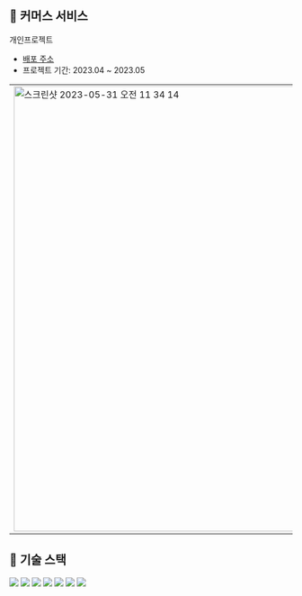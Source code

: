 ## 👜 커머스 서비스
개인프로젝트
- [배포 주소](https://commerce-psc.vercel.app)
- 프로젝트 기간: 2023.04 ~ 2023.05

<table>
  <tr>
    <td><img width="790" alt="스크린샷 2023-05-31 오전 11 34 14" src="https://github.com/DPDPO/side-project/assets/110900961/87473187-a40a-4e6f-9a24-0b41bbaa0b47"></td>
    <td><img width="790" alt="스크린샷 2023-05-31 오전 11 34 35" src="https://github.com/DPDPO/side-project/assets/110900961/8f168e92-b9d9-4076-8f1d-514197e6dd0a"></td>
  </tr>
</table>


## 📌 기술 스택
 <img src="https://img.shields.io/badge/HTML-E34F26?style=flat-square&logo=HTML5&logoColor=white"/>
 <img src="https://img.shields.io/badge/CSS-1572B6?style=flat-square&logo=CSS3&logoColor=white"/>
<img src="https://img.shields.io/badge/Next.js-000000?style=flat-square&logo=Next.js&logoColor=white"/>
<img src="https://img.shields.io/badge/TypeScript-3178C6?style=flat-square&logo=typescript&logoColor=white"/>
<img src="https://img.shields.io/badge/Vercel-000000?style=flat-square&logo=Vercel&logoColor=white"/>
<img src="https://img.shields.io/badge/prisma-000000?style=flat-square&logo=prisma&logoColor=white"/>
<img src="https://img.shields.io/badge/planetscale-000000?style=flat-square&logo=planetscale&logoColor=white"/>

